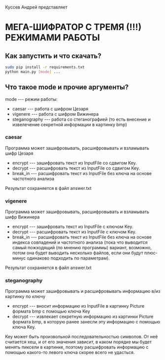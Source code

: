 Куссев Андрей представляет

# МЕГА-ШИФРАТОР С ТРЕМЯ (!!!) РЕЖИМАМИ РАБОТЫ

## Как запустить и что скачать?

```sh
sudo pip install -r requirements.txt
python main.py [mode] ...
```

## Что такое mode и прочие аргументы?

mode --- режим работы:
- caesar --- работа с шифром Цезаря
- vigenere --- работа с шифром Вижинера
- steganography --- работа со стеганографией (то есть внесение и извелечение секретной информации в картинку bmp)

### caesar

Программа может зашифровывать, расшифровывать и взламывать шифр Цезаря
- encrypt <InputFile> <Key> --- зашифровать текст из InputFile со сдвигом Key.
- decrypt <InputFile> <Key> --- расшифровать текст из InputFile со сдвигом Key.
- break_in <InputFile> --- расшифровать текст из InputFile без ключа на основе частотного анализа

Результат сохраняется в файл answer.txt

### vigenere

Программа может зашифровывать, расшифровывать и взламывать шифр Вижинера
- encrypt <InputFile> <Key> --- зашифровать текст из InputFile с ключом Key.
- decrypt <InputFile> <Key> --- расшифровать текст из InputFile с ключом Key.
- break_in <InputFile> --- расшифровать текст из InputFile без ключа на основе индекса совпадений и частотного анализа (пока что выводится самый пожходящий (по мнению программы) вариант, возможно, потом она будет выводить несколько файлов, если они будут плюс-минус одинаково подходить по параметрам).

Результат сохраняется в файл answer.txt

### steganography

Программа может зашифровывать и расшифровывать информацию в/из картинку по ключу
- encrypt <InputFile> <Key> <Picture> --- вносит информацию из InputFile в картинку Picture формата bmp с помощью ключа Key
- decrypt <Picture> <Key> --- извлекает секретную информацию из картинки Picture формата bmp, в которую ранее занесли эту информацию с помощью ключа Key.

Key может быть произвольной последовательностью символов. От неё считается хеш, и от его значения зависит, в каком порядке мы будет менять пиксели в картинке, поэтому расшифровать информацию с помощью какого-то левого ключа скорее всего не удасться.

